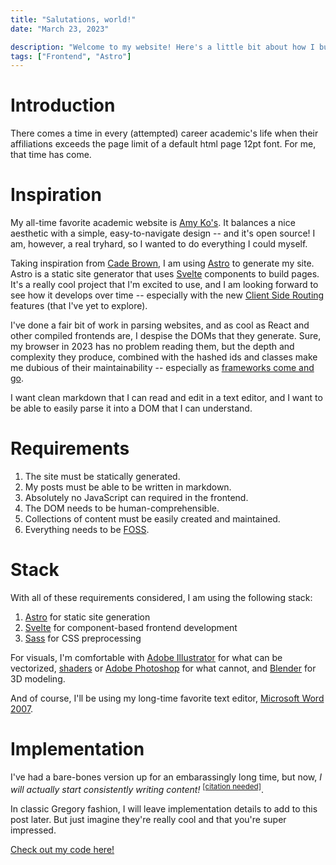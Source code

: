 ```yaml
---
title: "Salutations, world!"
date: "March 23, 2023"

description: "Welcome to my website! Here's a little bit about how I built it."
tags: ["Frontend", "Astro"]
---
```


# Introduction

There comes a time in every (attempted) career academic's life when their affiliations exceeds the page limit of a default html page 12pt font. For me, that time has come.

# Inspiration

My all-time favorite academic website is [Amy Ko's](https://faculty.washington.edu/ajko). It balances a nice aesthetic with a simple, easy-to-navigate design -- and it's open source! I am, however, a real tryhard, so I wanted to do everything I could myself.

Taking inspiration from [Cade Brown](https://cade.site/), I am using [Astro](https://astro.build/) to generate my site. Astro is a static site generator that uses [Svelte](https://svelte.dev/) components to build pages. It's a really cool project that I'm excited to use, and I am looking forward to see how it develops over time -- especially with the new [Client Side Routing](https://github.com/withastro/roadmap/pull/607) features (that I've yet to explore).

I've done a fair bit of work in parsing websites, and as cool as React and other compiled frontends are, I despise the DOMs that they generate. Sure, my browser in 2023 has no problem reading them, but the depth and complexity they produce, combined with the hashed ids and classes make me dubious of their maintainability -- especially as [frameworks come and go](https://v2.vuejs.org/lts/).

I want clean markdown that I can read and edit in a text editor, and I want to be able to easily parse it into a DOM that I can understand.

# Requirements

1. The site must be statically generated.
2. My posts must be able to be written in markdown.
3. Absolutely no JavaScript can required in the frontend.
4. The DOM needs to be human-comprehensible.
5. Collections of content must be easily created and maintained.
6. Everything needs to be <a href="https://en.wikipedia.org/wiki/Free_and_open-source_software">FOSS</a>.

# Stack

With all of these requirements considered, I am using the following stack:
1. [Astro](https://astro.build/) for static site generation
2. [Svelte](https://svelte.dev/) for component-based frontend development
3. [Sass](https://sass-lang.com/) for CSS preprocessing

For visuals, I'm comfortable with [Adobe Illustrator](https://www.adobe.com/products/illustrator.html) for what can be vectorized, [shaders](https://www.shadertoy.com/view/Ndc3zl) or [Adobe Photoshop](https://www.adobe.com/products/photoshop.html) for what cannot, and [Blender](https://www.blender.org/) for 3D modeling.

And of course, I'll be using my long-time favorite text editor, [Microsoft Word 2007](https://support.microsoft.com/en-us/office/install-office-2007-88a8e329-3335-4f82-abb2-ecea3e319657).

# Implementation

I've had a bare-bones version up for an embarassingly long time, but now, *I will actually start consistently writing content!* <sup><a href="https://xkcd.com/285/">[citation needed]</a></sup>.

In classic Gregory fashion, I will leave implementation details to add to this post later. But just imagine they're really cool and that you're super impressed.

[Check out my code here!](https://github.com/gcrois/gregory.croisdale)